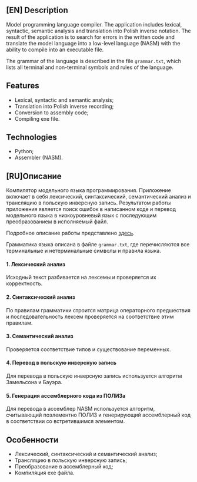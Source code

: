 ## [EN] Description
Model programming language compiler. The application includes lexical, syntactic, semantic analysis and translation into Polish inverse notation. The result of the application is to search for errors in the written code and translate the model language into a low-level language (NASM) with the ability to compile into an executable file.

The grammar of the language is described in the file `grammar.txt`, which lists all terminal and non-terminal symbols and rules of the language.

## Features
* Lexical, syntactic and semantic analysis;
* Translation into Polish inverse recording;
* Conversion to assembly code;
* Compiling exe file.

## Technologies
* Python;
* Assembler (NASM).

## [RU]Описание
Компилятор модельного языка программирования. Приложение включает в себя лексический, синтаксический, семантический анализ и трансляцию в польскую инверсную запись. Результатом работы приложения является поиск ошибок в написанном коде и перевод модельного языка в низкоуровневый язык с последующим преобразованием в исполняемый файл.

Подробное описание работы представлено [здесь](https://github.com/Kanzu32/Compiler/blob/main/%D0%9F%D0%BE%D1%8F%D1%81%D0%BD%D0%B8%D1%82%D0%B5%D0%BB%D1%8C%D0%BD%D0%B0%D1%8F%20%D0%B7%D0%B0%D0%BF%D0%B8%D1%81%D0%BA%D0%B0.pdf).

Грамматика языка описана в файле `grammar.txt`, где перечисляются все терминальные и нетерминальные символы и правила языка. 

#### 1. Лексический анализ
Исходный текст разбивается на лексемы и проверяется их корректность.

#### 2. Синтаксический анализ
По правилам грамматики строится матрица операторного предшествия и последовательность лексем проверяется на соответствие этим правилам.

#### 3. Семантический анализ
Проверяется соответствие типов и существование переменных.

#### 4. Перевод в польскую инверсную запись
Для перевода в польскую инверсную запись используется алгоритм Замельсона и Бауэра.

#### 5. Генерация ассемблерного кода из ПОЛИЗа
Для перевода в ассемблер NASM используется алгоритм, считывающий поэлементно ПОЛИЗ и генерирующий ассемблерный код в соответствии со встретившимся элементом.

## Особенности
* Лексический, синтаксический и семантический анализ;
* Трансляцию в польскую инверсную запись;
* Преобразование в ассемблерный код;
* Компиляция exe файла.
